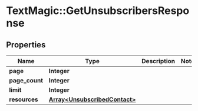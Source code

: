 # TextMagic::GetUnsubscribersResponse

## Properties
Name | Type | Description | Notes
------------ | ------------- | ------------- | -------------
**page** | **Integer** |  | 
**page_count** | **Integer** |  | 
**limit** | **Integer** |  | 
**resources** | [**Array&lt;UnsubscribedContact&gt;**](UnsubscribedContact.md) |  | 


